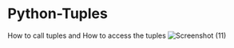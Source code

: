 # Python-Tuples
How to call tuples and How to access the tuples
![Screenshot (11)](https://user-images.githubusercontent.com/89214910/141985119-8b79aaf3-cff0-4f28-9d90-99debdc3633a.png)

